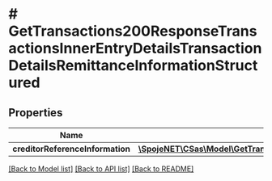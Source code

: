 # # GetTransactions200ResponseTransactionsInnerEntryDetailsTransactionDetailsRemittanceInformationStructured

## Properties

Name | Type | Description | Notes
------------ | ------------- | ------------- | -------------
**creditorReferenceInformation** | [**\SpojeNET\CSas\Model\GetTransactions200ResponseTransactionsInnerEntryDetailsTransactionDetailsRemittanceInformationStructuredCreditorReferenceInformation**](GetTransactions200ResponseTransactionsInnerEntryDetailsTransactionDetailsRemittanceInformationStructuredCreditorReferenceInformation.md) |  | [optional]

[[Back to Model list]](../../README.md#models) [[Back to API list]](../../README.md#endpoints) [[Back to README]](../../README.md)
